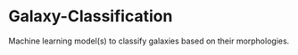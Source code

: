 # Galaxy-Classification
Machine learning model(s) to classify galaxies based on their morphologies. 
